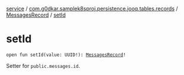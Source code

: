 [service](../../index.md) / [com.g0dkar.samplek8sproj.persistence.jooq.tables.records](../index.md) / [MessagesRecord](index.md) / [setId](./set-id.md)

# setId

`open fun setId(value: UUID!): `[`MessagesRecord`](index.md)`!`

Setter for `public.messages.id`.

